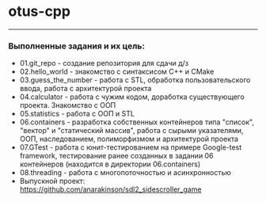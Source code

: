 # otus-cpp

---

### Выполненные задания и их цель:

- 01.git_repo - создание репозитория для сдачи д/з
- 02.hello_world - знакомство с синтаксисом C++ и CMake
- 03.guess_the_number - работа с STL, обработка пользовательского ввода, работа с архитектурой проекта 
- 04.calculator - работа с чужим кодом, доработка существующего проекта. Знакомство с ООП
- 05.statistics - работа с ООП и STL
- 06.containers - разработка собственных контейнеров типа "список", "вектор" и "статический массив", работа с сырыми указателями, ООП, наследованием, полиморфизмом и архитектурой проекта
- 07.GTest - работа с юнит-тестированием на примере Google-test framework, тестирование ранее созданных в задании 06 контейнеров (находится в директории 06.containers)
- 08.threading - работа с многопоточностью и асинхронностью
- Выпускной проект: https://github.com/anarakinson/sdl2_sidescroller_game
